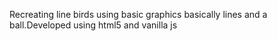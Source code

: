 Recreating line birds using basic graphics basically lines and a ball.Developed using html5 and vanilla js
